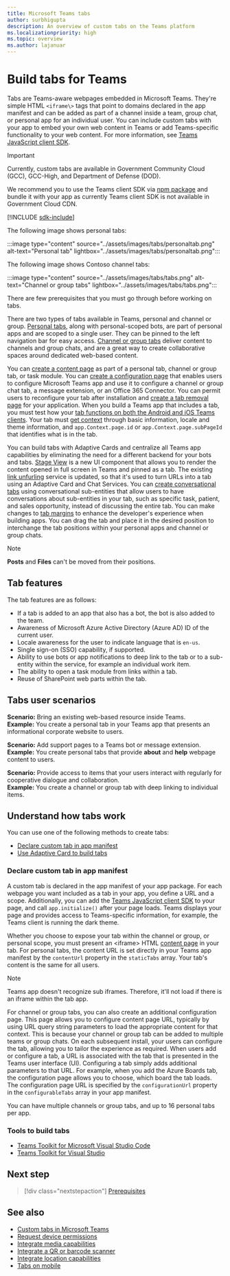 ```yaml
---
title: Microsoft Teams tabs
author: surbhigupta
description: An overview of custom tabs on the Teams platform
ms.localizationpriority: high
ms.topic: overview
ms.author: lajanuar
---
```


# Build tabs for Teams

Tabs are Teams-aware webpages embedded in Microsoft Teams. They're simple HTML `<iframe\>` tags that point to domains declared in the app manifest and can be added as part of a channel inside a team, group chat, or personal app for an individual user. You can include custom tabs with your app to embed your own web content in Teams or add Teams-specific functionality to your web content. For more information, see [Teams JavaScript client SDK](/javascript/api/overview/msteams-client).

> [!IMPORTANT]
> Currently, custom tabs are available in Government Community Cloud (GCC), GCC-High, and Department of Defense (DOD).
>
> We recommend you to use the Teams client SDK via [npm package](https://www.npmjs.com/package/@microsoft/teams-js) and bundle it with your app as currently Teams client SDK is not available in Government Cloud CDN.

[!INCLUDE [sdk-include](~/includes/sdk-include.md)]

The following image shows personal tabs:

:::image type="content" source="../assets/images/tabs/personaltab.png" alt-text="Personal tab" lightbox="../assets/images/tabs/personaltab.png":::

The following image shows Contoso channel tabs:

:::image type="content" source="../assets/images/tabs/tabs.png" alt-text="Channel or group tabs" lightbox="../assets/images/tabs/tabs.png":::

There are few prerequisites that you must go through before working on tabs.

There are two types of tabs available in Teams, personal and channel or group. [Personal tabs](~/tabs/how-to/create-personal-tab.md), along with personal-scoped bots, are part of personal apps and are scoped to a single user. They can be pinned to the left navigation bar for easy access. [Channel or group tabs](~/tabs/how-to/create-channel-group-tab.md) deliver content to channels and group chats, and are a great way to create collaborative spaces around dedicated web-based content.

You can [create a content page](~/tabs/how-to/create-tab-pages/content-page.md) as part of a personal tab, channel or group tab, or task module. You can [create a configuration page](~/tabs/how-to/create-tab-pages/configuration-page.md) that enables users to configure Microsoft Teams app and use it to configure a channel or group chat tab, a message extension, or an Office 365 Connector. You can permit users to reconfigure your tab after installation and [create a tab removal page](~/tabs/how-to/create-tab-pages/removal-page.md) for your application. When you build a Teams app that includes a tab, you must test how your [tab functions on both the Android and iOS Teams clients](~/tabs/design/tabs-mobile.md). Your tab must [get context](~/tabs/how-to/access-teams-context.md) through basic information, locale and theme information, and `app.Context.page.id` or `app.Context.page.subPageId` that identifies what is in the tab.

You can build tabs with Adaptive Cards and centralize all Teams app capabilities by eliminating the need for a different backend for your bots and tabs. [Stage View](~/tabs/tabs-link-unfurling.md) is a new UI component that allows you to render the content opened in full screen in Teams and pinned as a tab. The existing [link unfurling](~/tabs/tabs-link-unfurling.md) service is updated, so that it's used to turn URLs into a tab using an Adaptive Card and Chat Services. You can [create conversational tabs](~/tabs/how-to/conversational-tabs.md) using conversational sub-entities that allow users to have conversations about sub-entities in your tab, such as specific task, patient, and sales opportunity, instead of discussing the entire tab. You can make changes to [tab margins](~/resources/removing-tab-margins.md) to enhance the developer's experience when building apps. You can drag the tab and place it in the desired position to interchange the tab positions within your personal apps and channel or group chats.

> [!NOTE]
> **Posts** and **Files** can't be moved from their positions.

## Tab features

The tab features are as follows:

* If a tab is added to an app that also has a bot, the bot is also added to the team.
* Awareness of Microsoft Azure Active Directory (Azure AD) ID of the current user.
* Locale awareness for the user to indicate language that is `en-us`.
* Single sign-on (SSO) capability, if supported.
* Ability to use bots or app notifications to deep link to the tab or to a sub-entity within the service, for example an individual work item.
* The ability to open a task module from links within a tab.
* Reuse of SharePoint web parts within the tab.

## Tabs user scenarios

**Scenario:** Bring an existing web-based resource inside Teams. \
**Example:** You create a personal tab in your Teams app that presents an informational corporate website to users.

**Scenario:** Add support pages to a Teams bot or message extension. \
**Example:** You create personal tabs that provide **about** and **help** webpage content to users.

**Scenario:** Provide access to items that your users interact with regularly for cooperative dialogue and collaboration. \
**Example:** You create a channel or group tab with deep linking to individual items.

## Understand how tabs work

You can use one of the following methods to create tabs:

* [Declare custom tab in app manifest](#declare-custom-tab-in-app-manifest)
* [Use Adaptive Card to build tabs](~/tabs/how-to/build-adaptive-card-tabs.md)

### Declare custom tab in app manifest

A custom tab is declared in the app manifest of your app package. For each webpage you want included as a tab in your app, you define a URL and a scope. Additionally, you can add the [Teams JavaScript client SDK](/javascript/api/overview/msteams-client) to your page, and call `app.initialize()` after your page loads. Teams displays your page and provides access to Teams-specific information, for example, the Teams client is running the dark theme.

Whether you choose to expose your tab within the channel or group, or personal scope, you must present an <iframe\> HTML [content page](~/tabs/how-to/create-tab-pages/content-page.md) in your tab. For personal tabs, the content URL is set directly in your Teams app manifest by the `contentUrl` property in the `staticTabs` array. Your tab's content is the same for all users.

> [!Note]
> Teams app doesn't recognize sub iframes. Therefore, it'll not load if there is an iframe within the tab app.

For channel or group tabs, you can also create an additional configuration page. This page allows you to configure content page URL, typically by using URL query string parameters to load the appropriate content for that context. This is because your channel or group tab can be added to multiple teams or group chats. On each subsequent install, your users can configure the tab, allowing you to tailor the experience as required. When users add or configure a tab, a URL is associated with the tab that is presented in the Teams user interface (UI). Configuring a tab simply adds additional parameters to that URL. For example, when you add the Azure Boards tab, the configuration page allows you to choose, which board the tab loads. The configuration page URL is specified by the  `configurationUrl` property in the `configurableTabs` array in your app manifest.

You can have multiple channels or group tabs, and up to 16 personal tabs per app.

### Tools to build tabs

* [Teams Toolkit for Microsoft Visual Studio Code](../toolkit/visual-studio-code-overview.md)
* [Teams Toolkit for Visual Studio](../toolkit/visual-studio-overview.md)

## Next step

> [!div class="nextstepaction"]
> [Prerequisites](~/tabs/how-to/tab-requirements.md)

## See also

* [Custom tabs in Microsoft Teams](/microsoftteams/built-in-custom-tabs#develop-custom-tabs)
* [Request device permissions](../concepts/device-capabilities/native-device-permissions.md)
* [Integrate media capabilities](../concepts/device-capabilities/mobile-camera-image-permissions.md)
* [Integrate a QR or barcode scanner](../concepts/device-capabilities/qr-barcode-scanner-capability.md)
* [Integrate location capabilities](../concepts/device-capabilities/location-capability.md)
* [Tabs on mobile](design/tabs-mobile.md#tabs-on-mobile)
